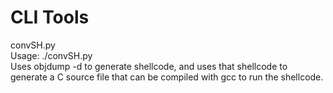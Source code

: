 # CLI Tools

convSH.py  
Usage: ./convSH.py <binary-file>  
Uses objdump -d to generate shellcode, and uses that shellcode to generate a C source file that can be compiled with gcc to run the shellcode.
